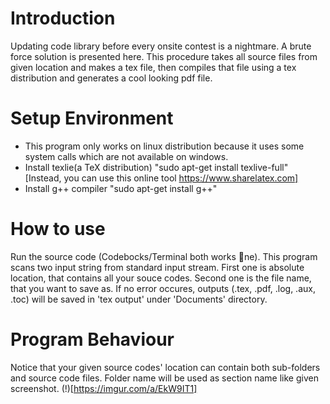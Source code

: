 # Introduction
Updating code library before every onsite contest is a nightmare. A brute force solution is
presented here. This procedure takes all source files from given location and makes a tex
file, then compiles that file using a tex distribution and generates a cool looking pdf file.
# Setup Environment
* This program only works on linux distribution because it uses some system calls which are
not available on windows.
* Install texlie(a TeX distribution)  "sudo apt-get install texlive-full" [Instead, you can use this online tool https://www.sharelatex.com]
* Install g++ compiler "sudo apt-get install g++"
# How to use
Run the source code (Codebocks/Terminal both works ne). This program scans two input
string from standard input stream. First one is absolute location, that contains all your souce
codes. Second one is the file name, that you want to save as. If no error occures, outputs
(.tex, .pdf, .log, .aux, .toc) will be saved in 'tex output' under 'Documents' directory.
# Program Behaviour
Notice that your given source codes' location can contain both sub-folders and source
code files. Folder name will be used as section name like given screenshot.
(!)[https://imgur.com/a/EkW9IT1] 
